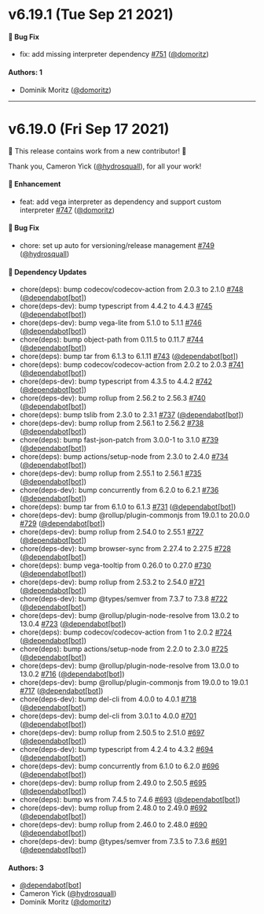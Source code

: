 # v6.19.1 (Tue Sep 21 2021)

#### 🐛 Bug Fix

- fix: add missing interpreter dependency [#751](https://github.com/vega/vega-embed/pull/751) ([@domoritz](https://github.com/domoritz))

#### Authors: 1

- Dominik Moritz ([@domoritz](https://github.com/domoritz))

---

# v6.19.0 (Fri Sep 17 2021)

:tada: This release contains work from a new contributor! :tada:

Thank you, Cameron Yick ([@hydrosquall](https://github.com/hydrosquall)), for all your work!

#### 🚀 Enhancement

- feat: add vega interpreter as dependency and support custom interpreter [#747](https://github.com/vega/vega-embed/pull/747) ([@domoritz](https://github.com/domoritz))

#### 🐛 Bug Fix

- chore: set up auto for versioning/release management [#749](https://github.com/vega/vega-embed/pull/749) ([@hydrosquall](https://github.com/hydrosquall))

#### 🔩 Dependency Updates

- chore(deps): bump codecov/codecov-action from 2.0.3 to 2.1.0 [#748](https://github.com/vega/vega-embed/pull/748) ([@dependabot[bot]](https://github.com/dependabot[bot]))
- chore(deps-dev): bump typescript from 4.4.2 to 4.4.3 [#745](https://github.com/vega/vega-embed/pull/745) ([@dependabot[bot]](https://github.com/dependabot[bot]))
- chore(deps-dev): bump vega-lite from 5.1.0 to 5.1.1 [#746](https://github.com/vega/vega-embed/pull/746) ([@dependabot[bot]](https://github.com/dependabot[bot]))
- chore(deps): bump object-path from 0.11.5 to 0.11.7 [#744](https://github.com/vega/vega-embed/pull/744) ([@dependabot[bot]](https://github.com/dependabot[bot]))
- chore(deps): bump tar from 6.1.3 to 6.1.11 [#743](https://github.com/vega/vega-embed/pull/743) ([@dependabot[bot]](https://github.com/dependabot[bot]))
- chore(deps): bump codecov/codecov-action from 2.0.2 to 2.0.3 [#741](https://github.com/vega/vega-embed/pull/741) ([@dependabot[bot]](https://github.com/dependabot[bot]))
- chore(deps-dev): bump typescript from 4.3.5 to 4.4.2 [#742](https://github.com/vega/vega-embed/pull/742) ([@dependabot[bot]](https://github.com/dependabot[bot]))
- chore(deps-dev): bump rollup from 2.56.2 to 2.56.3 [#740](https://github.com/vega/vega-embed/pull/740) ([@dependabot[bot]](https://github.com/dependabot[bot]))
- chore(deps): bump tslib from 2.3.0 to 2.3.1 [#737](https://github.com/vega/vega-embed/pull/737) ([@dependabot[bot]](https://github.com/dependabot[bot]))
- chore(deps-dev): bump rollup from 2.56.1 to 2.56.2 [#738](https://github.com/vega/vega-embed/pull/738) ([@dependabot[bot]](https://github.com/dependabot[bot]))
- chore(deps): bump fast-json-patch from 3.0.0-1 to 3.1.0 [#739](https://github.com/vega/vega-embed/pull/739) ([@dependabot[bot]](https://github.com/dependabot[bot]))
- chore(deps): bump actions/setup-node from 2.3.0 to 2.4.0 [#734](https://github.com/vega/vega-embed/pull/734) ([@dependabot[bot]](https://github.com/dependabot[bot]))
- chore(deps-dev): bump rollup from 2.55.1 to 2.56.1 [#735](https://github.com/vega/vega-embed/pull/735) ([@dependabot[bot]](https://github.com/dependabot[bot]))
- chore(deps-dev): bump concurrently from 6.2.0 to 6.2.1 [#736](https://github.com/vega/vega-embed/pull/736) ([@dependabot[bot]](https://github.com/dependabot[bot]))
- chore(deps): bump tar from 6.1.0 to 6.1.3 [#731](https://github.com/vega/vega-embed/pull/731) ([@dependabot[bot]](https://github.com/dependabot[bot]))
- chore(deps-dev): bump @rollup/plugin-commonjs from 19.0.1 to 20.0.0 [#729](https://github.com/vega/vega-embed/pull/729) ([@dependabot[bot]](https://github.com/dependabot[bot]))
- chore(deps-dev): bump rollup from 2.54.0 to 2.55.1 [#727](https://github.com/vega/vega-embed/pull/727) ([@dependabot[bot]](https://github.com/dependabot[bot]))
- chore(deps-dev): bump browser-sync from 2.27.4 to 2.27.5 [#728](https://github.com/vega/vega-embed/pull/728) ([@dependabot[bot]](https://github.com/dependabot[bot]))
- chore(deps): bump vega-tooltip from 0.26.0 to 0.27.0 [#730](https://github.com/vega/vega-embed/pull/730) ([@dependabot[bot]](https://github.com/dependabot[bot]))
- chore(deps-dev): bump rollup from 2.53.2 to 2.54.0 [#721](https://github.com/vega/vega-embed/pull/721) ([@dependabot[bot]](https://github.com/dependabot[bot]))
- chore(deps-dev): bump @types/semver from 7.3.7 to 7.3.8 [#722](https://github.com/vega/vega-embed/pull/722) ([@dependabot[bot]](https://github.com/dependabot[bot]))
- chore(deps-dev): bump @rollup/plugin-node-resolve from 13.0.2 to 13.0.4 [#723](https://github.com/vega/vega-embed/pull/723) ([@dependabot[bot]](https://github.com/dependabot[bot]))
- chore(deps): bump codecov/codecov-action from 1 to 2.0.2 [#724](https://github.com/vega/vega-embed/pull/724) ([@dependabot[bot]](https://github.com/dependabot[bot]))
- chore(deps): bump actions/setup-node from 2.2.0 to 2.3.0 [#725](https://github.com/vega/vega-embed/pull/725) ([@dependabot[bot]](https://github.com/dependabot[bot]))
- chore(deps-dev): bump @rollup/plugin-node-resolve from 13.0.0 to 13.0.2 [#716](https://github.com/vega/vega-embed/pull/716) ([@dependabot[bot]](https://github.com/dependabot[bot]))
- chore(deps-dev): bump @rollup/plugin-commonjs from 19.0.0 to 19.0.1 [#717](https://github.com/vega/vega-embed/pull/717) ([@dependabot[bot]](https://github.com/dependabot[bot]))
- chore(deps-dev): bump del-cli from 4.0.0 to 4.0.1 [#718](https://github.com/vega/vega-embed/pull/718) ([@dependabot[bot]](https://github.com/dependabot[bot]))
- chore(deps-dev): bump del-cli from 3.0.1 to 4.0.0 [#701](https://github.com/vega/vega-embed/pull/701) ([@dependabot[bot]](https://github.com/dependabot[bot]))
- chore(deps-dev): bump rollup from 2.50.5 to 2.51.0 [#697](https://github.com/vega/vega-embed/pull/697) ([@dependabot[bot]](https://github.com/dependabot[bot]))
- chore(deps-dev): bump typescript from 4.2.4 to 4.3.2 [#694](https://github.com/vega/vega-embed/pull/694) ([@dependabot[bot]](https://github.com/dependabot[bot]))
- chore(deps-dev): bump concurrently from 6.1.0 to 6.2.0 [#696](https://github.com/vega/vega-embed/pull/696) ([@dependabot[bot]](https://github.com/dependabot[bot]))
- chore(deps-dev): bump rollup from 2.49.0 to 2.50.5 [#695](https://github.com/vega/vega-embed/pull/695) ([@dependabot[bot]](https://github.com/dependabot[bot]))
- chore(deps): bump ws from 7.4.5 to 7.4.6 [#693](https://github.com/vega/vega-embed/pull/693) ([@dependabot[bot]](https://github.com/dependabot[bot]))
- chore(deps-dev): bump rollup from 2.48.0 to 2.49.0 [#692](https://github.com/vega/vega-embed/pull/692) ([@dependabot[bot]](https://github.com/dependabot[bot]))
- chore(deps-dev): bump rollup from 2.46.0 to 2.48.0 [#690](https://github.com/vega/vega-embed/pull/690) ([@dependabot[bot]](https://github.com/dependabot[bot]))
- chore(deps-dev): bump @types/semver from 7.3.5 to 7.3.6 [#691](https://github.com/vega/vega-embed/pull/691) ([@dependabot[bot]](https://github.com/dependabot[bot]))

#### Authors: 3

- [@dependabot[bot]](https://github.com/dependabot[bot])
- Cameron Yick ([@hydrosquall](https://github.com/hydrosquall))
- Dominik Moritz ([@domoritz](https://github.com/domoritz))
